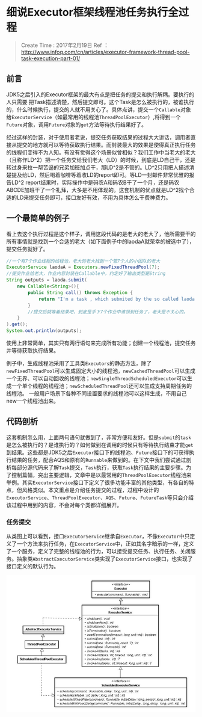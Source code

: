
# 细说Executor框架线程池任务执行全过程

> Create Time : 2017年2月19日  Ref ： http://www.infoq.com/cn/articles/executor-framework-thread-pool-task-execution-part-01/

## 前言

JDK5之后引入的Executor框架的最大有点是把任务的提交和执行解耦。要执行的人只需要 把Task描述清楚，然后提交即可。这个Task是怎么被执行的，被谁执行的，什么时候执行，提交的人就不用关心了。具体点讲，提交一个`Callable`对象给`ExecutorService`（如最常用的线程池`ThreadPoolExecutor`）,将得到一个`Future`对象，调用`Future`对象的`get`方法等待执行结果好了。

经过这样的封装，对于使用者老说，提交任务获取结果的过程大大讲话，调用者直接从提交的地方就可以等待获取执行结果。而封装最大的效果是使得真正执行任务的线程们变得不为人知。有没有觉得这个场景似曾相似？我们工作中当老大的老大（且称作LD^2）把一个任务交给我们老大（LD）的时候，到底是LD自己干，还是转过身来拉一帮苦逼的兄弟加班加点干，那LD^2是不管的。LD^2只用把人描述清楚提及给LD，然后喝着咖啡等着收LD的report即可。等LD一封邮件非常优雅的报告LD^2 report结果时，实际操作中是码农A和码农B干了一个月，还是码农ABCDE加班干了一个礼拜，大多是不用体现的。这套机制的优点就是LD^2找个合适的LD来提交任务即可，接口友好有效，不用为具体怎么干费神费力。

## 一个最简单的例子

看上去这个执行过程是这个样子，调用这段代码的是老大的老大了，他所需要干的所有事情就是找到一个合适的老大（如下面例子中的laodaA就荣幸的被选中了），提交任务就好了。

```Java
//一个有7个作业线程的线程池，老大的老大找到一个管7个人的小团队的老大
ExecutorService laodaA = Executors.newFixedThreadPool(7);
//提交作业给老大，作业内容封装在Callable中，约定好了输出类型是String
String outputs = laoda.submit(
    new Callable<String>(){
        public String call() throws Exception {
            return "I'm a task , which submited by the so called laoda , and run by those anonymous workers";
        }
        //提交后就等着结果吧，到底是手下7个作业中谁领到任务了，老大是不关心的。
    }
).get();
System.out.println(outputs);
```

使用上非常简单，其实只有两行语句来完成所有功能；创建一个线程池，提交任务并等待获取执行结果。

例子中，生成线程池采用了工具类`Executors`的静态方法，除了`newFixedThreadPool`可以生成固定大小的线程池，`newCachedThreadPool`可以生成一个无界、可以自动回收的线程池；`newSingleThreadScheduledExecutor`可以生成一个单个线程的线程池；`newScheduledThreadPool`还可以生成支持周期任务的线程池。 一般用户场景下各种不同设置要求的线程池可以这样生成，不用自己new一个线程池出来。

## 代码剖析

这套机制怎么用，上面两句语句就做到了，非常方便和友好。但是`submit`的`task`是怎么被执行的？是谁执行的？如何做到在调用的时候只有等待执行结束才能`get`到结果。这些都是JDK5之后`Executor`接口下的线程池、`Future`接口下的可获得执行结果的任务，配合AQS和原有的`Runnable`来做到的。在下文中我们尝试通过剖析每部分源代码来了解`Task`提交，`Task`执行，获取`Task`执行结果的主要步骤。为了控制篇幅，突出主要逻辑，文章中是以最常用的`ThreadPoolExecutor`线程池来举例。其实`ExecutorService`接口下定义了很多功能丰富的其他类型，有各自的特点，但风格类似。本文重点是介绍任务提交的过程，过程中设计的`ExecutorService`、`ThreadPoolExecutor`、`AQS`、`Future`、`FutureTask`等只会介绍该过程中用到的内容，不会对每个类都详细展开。

### 任务提交

从类图上可以看到，接口`ExecutorService`继承自`Executor`，不像`Executor`中只定义了一个方法来执行任务，在`ExecutorService`中，正如其名字暗示的一样，定义了一个服务，定义了完整的线程池的行为，可以接受提交任务、执行任务、关闭服务。抽象类`AbstractExecutorService`类实现了`ExecutorService`接口，也实现了接口定义的默认行为。

![](Executor-Class-UML.jpg)




















































